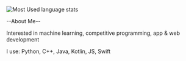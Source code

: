![Most Used language stats](https://github-readme-stats.vercel.app/api/top-langs/?username=spol-29&layout=compact&theme=prussian)

--About Me--

Interested in machine learning, competitive programming, app & web development

I use: Python, C++, Java, Kotlin, JS, Swift

